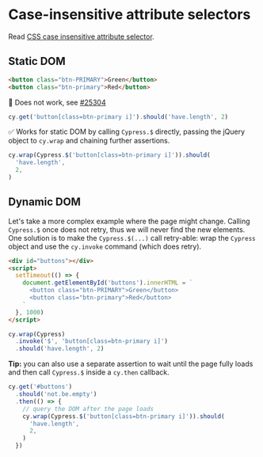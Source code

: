 # Case-insensitive attribute selectors

Read [CSS case insensitive attribute selector](https://weekendprojects.dev/posts/css-case-insensitive-selector/).

## Static DOM

<!-- fiddle cy.get / Case-insensitive selectors -->

```html
<button class="btn-PRIMARY">Green</button>
<button class="btn-primary">Red</button>
```

🚨 Does not work, see [#25304](https://github.com/cypress-io/cypress/issues/25304)

```js skip
cy.get('button[class=btn-primary i]').should('have.length', 2)
```

✅ Works for static DOM by calling `Cypress.$` directly, passing the jQuery object to `cy.wrap` and chaining further assertions.

```js
cy.wrap(Cypress.$('button[class=btn-primary i]')).should(
  'have.length',
  2,
)
```

<!-- fiddle-end -->

## Dynamic DOM

Let's take a more complex example where the page might change. Calling `Cypress.$` once does not retry, thus we will never find the new elements. One solution is to make the `Cypress.$(...)` call retry-able: wrap the `Cypress` object and use the `cy.invoke` command (which does retry).

<!-- fiddle Dynamic dom and retrying -->

```html hide
<div id="buttons"></div>
<script>
  setTimeout(() => {
    document.getElementById('buttons').innerHTML = `
      <button class="btn-PRIMARY">Green</button>
      <button class="btn-primary">Red</button>
    `
  }, 1000)
</script>
```

```js
cy.wrap(Cypress)
  .invoke('$', 'button[class=btn-primary i]')
  .should('have.length', 2)
```

**Tip:** you can also use a separate assertion to wait until the page fully loads and then call `Cypress.$` inside a `cy.then` callback.

```js
cy.get('#buttons')
  .should('not.be.empty')
  .then(() => {
    // query the DOM after the page loads
    cy.wrap(Cypress.$('button[class=btn-primary i]')).should(
      'have.length',
      2,
    )
  })
```

<!-- fiddle-end -->
